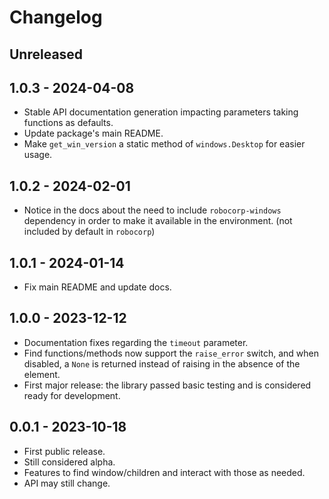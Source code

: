 # Changelog

## Unreleased

## 1.0.3 - 2024-04-08

- Stable API documentation generation impacting parameters taking functions as defaults.
- Update package's main README.
- Make `get_win_version` a static method of `windows.Desktop` for easier usage.

## 1.0.2 - 2024-02-01

- Notice in the docs about the need to include `robocorp-windows` dependency in order
  to make it available in the environment. (not included by default in `robocorp`)

## 1.0.1 - 2024-01-14

- Fix main README and update docs.

## 1.0.0 - 2023-12-12

- Documentation fixes regarding the `timeout` parameter.
- Find functions/methods now support the `raise_error` switch, and when disabled, a
  `None` is returned instead of raising in the absence of the element.
- First major release: the library passed basic testing and is considered ready for
  development.

## 0.0.1 - 2023-10-18

- First public release.
- Still considered alpha.
- Features to find window/children and interact with those as needed.
- API may still change.
